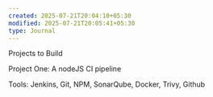 ```yaml
---
created: 2025-07-21T20:04:10+05:30
modified: 2025-07-21T20:05:41+05:30
type: Journal
---
```


Projects to Build

Project One:
A nodeJS CI pipeline

Tools:
Jenkins, Git, NPM, SonarQube, Docker, Trivy, Github
